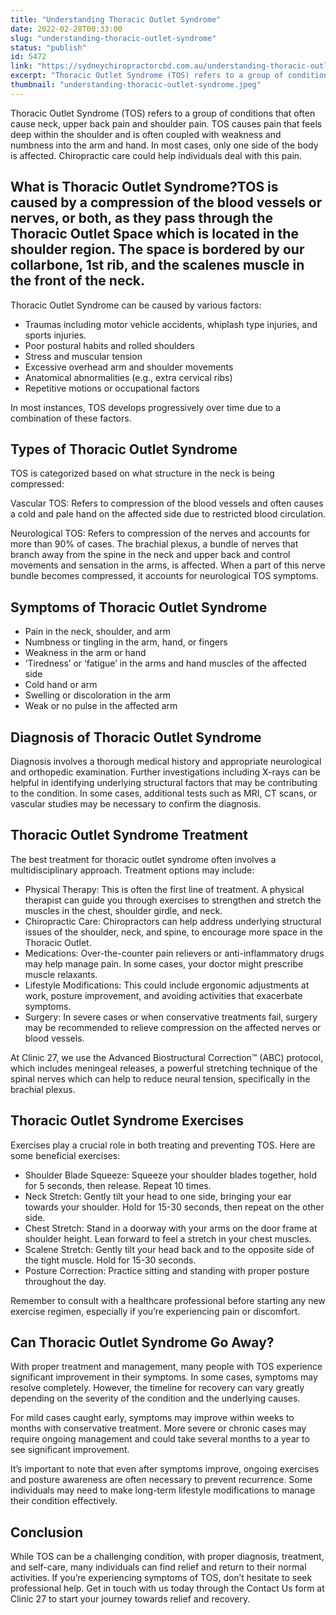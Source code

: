```yaml
---
title: "Understanding Thoracic Outlet Syndrome"
date: 2022-02-28T00:33:00
slug: "understanding-thoracic-outlet-syndrome"
status: "publish"
id: 5472
link: "https://sydneychiropractorcbd.com.au/understanding-thoracic-outlet-syndrome/"
excerpt: "Thoracic Outlet Syndrome (TOS) refers to a group of conditions that often cause neck, upper back pain and shoulder pain. TOS causes pain that feels deep within the shoulder and is often coupled with weakness and numbness into the arm and hand. In most cases, only one side of the body is affected. Chiropractic care […]"
thumbnail: "understanding-thoracic-outlet-syndrome.jpeg"
---
```


Thoracic Outlet Syndrome (TOS) refers to a group of conditions that often cause neck, upper back pain and shoulder pain. TOS causes pain that feels deep within the shoulder and is often coupled with weakness and numbness into the arm and hand. In most cases, only one side of the body is affected. Chiropractic care could help individuals deal with this pain.

## What is Thoracic Outlet Syndrome?TOS is caused by a compression of the blood vessels or nerves, or both, as they pass through the Thoracic Outlet Space which is located in the shoulder region. The space is bordered by our collarbone, 1st rib, and the scalenes muscle in the front of the neck.

Thoracic Outlet Syndrome can be caused by various factors:

- Traumas including motor vehicle accidents, whiplash type injuries, and sports injuries.
- Poor postural habits and rolled shoulders
- Stress and muscular tension
- Excessive overhead arm and shoulder movements
- Anatomical abnormalities (e.g., extra cervical ribs)
- Repetitive motions or occupational factors

In most instances, TOS develops progressively over time due to a combination of these factors.

## Types of Thoracic Outlet Syndrome

TOS is categorized based on what structure in the neck is being compressed:

Vascular TOS: Refers to compression of the blood vessels and often causes a cold and pale hand on the affected side due to restricted blood circulation.

Neurological TOS: Refers to compression of the nerves and accounts for more than 90% of cases. The brachial plexus, a bundle of nerves that branch away from the spine in the neck and upper back and control movements and sensation in the arms, is affected. When a part of this nerve bundle becomes compressed, it accounts for neurological TOS symptoms.

## Symptoms of Thoracic Outlet Syndrome

- Pain in the neck, shoulder, and arm
- Numbness or tingling in the arm, hand, or fingers
- Weakness in the arm or hand
- ‘Tiredness’ or ‘fatigue’ in the arms and hand muscles of the affected side
- Cold hand or arm
- Swelling or discoloration in the arm
- Weak or no pulse in the affected arm

## Diagnosis of Thoracic Outlet Syndrome

Diagnosis involves a thorough medical history and appropriate neurological and orthopedic examination. Further investigations including X-rays can be helpful in identifying underlying structural factors that may be contributing to the condition. In some cases, additional tests such as MRI, CT scans, or vascular studies may be necessary to confirm the diagnosis.

## Thoracic Outlet Syndrome Treatment

The best treatment for thoracic outlet syndrome often involves a multidisciplinary approach. Treatment options may include:

- Physical Therapy: This is often the first line of treatment. A physical therapist can guide you through exercises to strengthen and stretch the muscles in the chest, shoulder girdle, and neck.
- Chiropractic Care: Chiropractors can help address underlying structural issues of the shoulder, neck, and spine, to encourage more space in the Thoracic Outlet.
- Medications: Over-the-counter pain relievers or anti-inflammatory drugs may help manage pain. In some cases, your doctor might prescribe muscle relaxants.
- Lifestyle Modifications: This could include ergonomic adjustments at work, posture improvement, and avoiding activities that exacerbate symptoms.
- Surgery: In severe cases or when conservative treatments fail, surgery may be recommended to relieve compression on the affected nerves or blood vessels.

At Clinic 27, we use the Advanced Biostructural Correction™ (ABC) protocol, which includes meningeal releases, a powerful stretching technique of the spinal nerves which can help to reduce neural tension, specifically in the brachial plexus.

## Thoracic Outlet Syndrome Exercises

Exercises play a crucial role in both treating and preventing TOS. Here are some beneficial exercises:

- Shoulder Blade Squeeze: Squeeze your shoulder blades together, hold for 5 seconds, then release. Repeat 10 times.
- Neck Stretch: Gently tilt your head to one side, bringing your ear towards your shoulder. Hold for 15-30 seconds, then repeat on the other side.
- Chest Stretch: Stand in a doorway with your arms on the door frame at shoulder height. Lean forward to feel a stretch in your chest muscles.
- Scalene Stretch: Gently tilt your head back and to the opposite side of the tight muscle. Hold for 15-30 seconds.
- Posture Correction: Practice sitting and standing with proper posture throughout the day.

Remember to consult with a healthcare professional before starting any new exercise regimen, especially if you’re experiencing pain or discomfort.

## Can Thoracic Outlet Syndrome Go Away?

With proper treatment and management, many people with TOS experience significant improvement in their symptoms. In some cases, symptoms may resolve completely. However, the timeline for recovery can vary greatly depending on the severity of the condition and the underlying causes.

For mild cases caught early, symptoms may improve within weeks to months with conservative treatment. More severe or chronic cases may require ongoing management and could take several months to a year to see significant improvement.

It’s important to note that even after symptoms improve, ongoing exercises and posture awareness are often necessary to prevent recurrence. Some individuals may need to make long-term lifestyle modifications to manage their condition effectively.

## Conclusion

While TOS can be a challenging condition, with proper diagnosis, treatment, and self-care, many individuals can find relief and return to their normal activities. If you’re experiencing symptoms of TOS, don’t hesitate to seek professional help. Get in touch with us today through the Contact Us form at Clinic 27 to start your journey towards relief and recovery.
